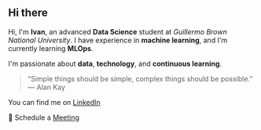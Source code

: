 ## Hi there

Hi, I'm **Ivan**, an advanced **Data Science** student at *Guillermo Brown National University*. I have experience in **machine learning**, and I'm currently learning **MLOps**. 

I'm passionate about **data**, **technology**, and **continuous learning**.


> “Simple things should be simple, complex things should be possible.” — Alan Kay

You can find me on [LinkedIn](https://www.linkedin.com/in/ledesma-ivan/)

📆 Schedule a [Meeting](https://cal.com/ledesma-ivan)

